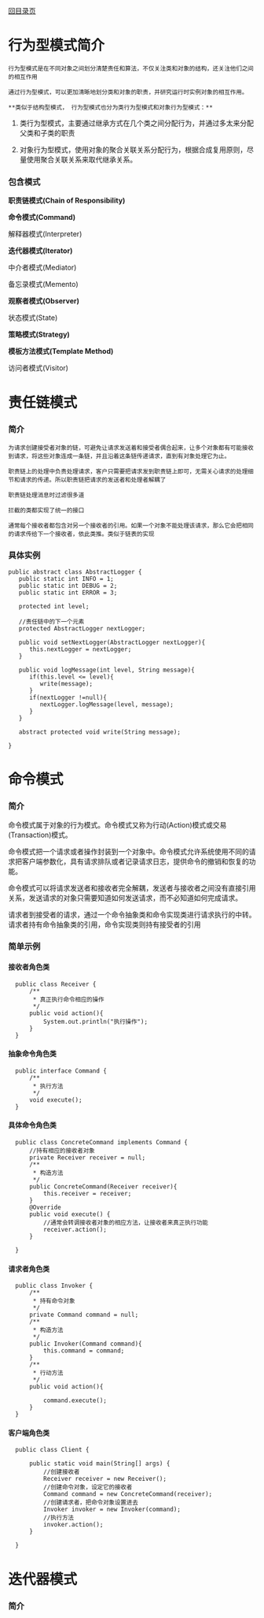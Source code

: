 [回目录页](..)

# 行为型模式简介
   
    行为型模式是在不同对象之间划分清楚责任和算法，不仅关注类和对象的结构，还关注他们之间的相互作用
    
    通过行为型模式，可以更加清晰地划分类和对象的职责，并研究运行时实例对象的相互作用。
    
    **类似于结构型模式， 行为型模式也分为类行为型模式和对象行为型模式：**
 
1. 类行为型模式，主要通过继承方式在几个类之间分配行为，并通过多太来分配父类和子类的职责

2. 对象行为型模式，使用对象的聚合关联关系分配行为，根据合成复用原则，尽量使用聚合关联关系来取代继承关系。

###  **包含模式**
  
  **职责链模式(Chain of Responsibility)**
  
  **命令模式(Command)**
  
  解释器模式(Interpreter)
  
  **迭代器模式(Iterator)**
  
  中介者模式(Mediator)
  
  备忘录模式(Memento)
  
  **观察者模式(Observer)**
  
  状态模式(State)
  
  **策略模式(Strategy)**
  
  **模板方法模式(Template Method)**
  
  访问者模式(Visitor)
  
# 责任链模式

### 简介
   
    为请求创建接受者对象的链，可避免让请求发送着和接受者偶合起来，让多个对象都有可能接收到请求，将这些对象连成一条链，并且沿着这条链传递请求，直到有对象处理它为止。
    
    职责链上的处理中负责处理请求，客户只需要把请求发到职责链上即可，无需关心请求的处理细节和请求的传递。所以职责链把请求的发送者和处理者解耦了
    
    职责链处理消息时过滤很多道
    
    拦截的类都实现了统一的接口
    
    通常每个接收者都包含对另一个接收者的引用。如果一个对象不能处理该请求，那么它会把相同的请求传给下一个接收者，依此类推。类似于链表的实现
 
     
###  具体实例   
```
public abstract class AbstractLogger {
   public static int INFO = 1;
   public static int DEBUG = 2;
   public static int ERROR = 3;
 
   protected int level;
 
   //责任链中的下一个元素
   protected AbstractLogger nextLogger;
 
   public void setNextLogger(AbstractLogger nextLogger){
      this.nextLogger = nextLogger;
   }
 
   public void logMessage(int level, String message){
      if(this.level <= level){
         write(message);
      }
      if(nextLogger !=null){
         nextLogger.logMessage(level, message);
      }
   }
 
   abstract protected void write(String message);
   
}
```    

# 命令模式

### 简介

  命令模式属于对象的行为模式。命令模式又称为行动(Action)模式或交易(Transaction)模式。

  命令模式把一个请求或者操作封装到一个对象中。命令模式允许系统使用不同的请求把客户端参数化，具有请求排队或者记录请求日志，提供命令的撤销和恢复的功能。

  命令模式可以将请求发送者和接收者完全解耦，发送者与接收者之间没有直接引用关系，发送请求的对象只需要知道如何发送请求，而不必知道如何完成请求。
  
  请求者到接受者的请求，通过一个命令抽象类和命令实现类进行请求执行的中转。请求者持有命令抽象类的引用，命令实现类则持有接受者的引用
  
### 简单示例

#### **接收者角色类**
 
```  
  public class Receiver {
      /**
       * 真正执行命令相应的操作
       */
      public void action(){
          System.out.println("执行操作");
      }
  }
```

#### **抽象命令角色类**
  
```  
  public interface Command {
      /**
       * 执行方法
       */
      void execute();
  }
```

#### **具体命令角色类**
 
```  
  public class ConcreteCommand implements Command {
      //持有相应的接收者对象
      private Receiver receiver = null;
      /**
       * 构造方法
       */
      public ConcreteCommand(Receiver receiver){
          this.receiver = receiver;
      }
      @Override
      public void execute() {
          //通常会转调接收者对象的相应方法，让接收者来真正执行功能
          receiver.action();
      }
  
  }
```

#### **请求者角色类**
  
```  
  public class Invoker {
      /**
       * 持有命令对象
       */
      private Command command = null;
      /**
       * 构造方法
       */
      public Invoker(Command command){
          this.command = command;
      }
      /**
       * 行动方法
       */
      public void action(){
  
          command.execute();
      }
  }
```

#### **客户端角色类**
  
```  
  public class Client {
  
      public static void main(String[] args) {
          //创建接收者
          Receiver receiver = new Receiver();
          //创建命令对象，设定它的接收者
          Command command = new ConcreteCommand(receiver);
          //创建请求者，把命令对象设置进去
          Invoker invoker = new Invoker(command);
          //执行方法
          invoker.action();
      }
  
  }
```

# 迭代器模式

### 简介

  
    